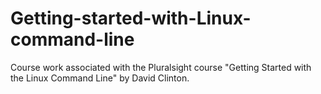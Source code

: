 # Getting-started-with-Linux-command-line
Course work associated with the Pluralsight course "Getting Started with the Linux Command Line" by David Clinton.
